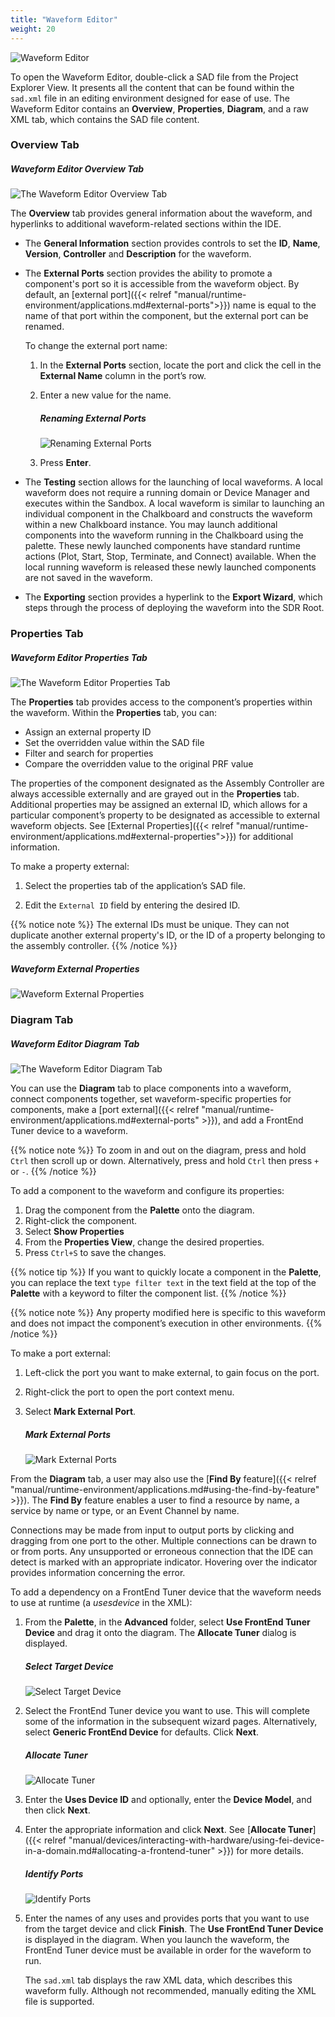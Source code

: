 ```yaml
---
title: "Waveform Editor"
weight: 20
---
```


![Waveform Editor](../../images/sadDiagram.png)

 To open the Waveform Editor, double-click a SAD file from the Project Explorer View. It presents all the content that can be found within the `sad.xml` file in an editing environment designed for ease of use. The Waveform Editor contains an **Overview**, **Properties**, **Diagram**, and a raw XML tab, which contains the SAD file content.

### Overview Tab

##### Waveform Editor Overview Tab
![The Waveform Editor Overview Tab](../../images/sadOverview.png)

The **Overview** tab provides general information about the waveform, and hyperlinks to additional waveform-related sections within the IDE.

  - The **General Information** section provides controls to set the **ID**, **Name**, **Version**, **Controller** and **Description** for the waveform.

  - The **External Ports** section provides the ability to promote a component's port so it is accessible from the waveform object. By default, an [external port]({{< relref "manual/runtime-environment/applications.md#external-ports">}}) name is equal to the name of that port within the component, but the external port can be renamed.

    To change the external port name:

    1.  In the **External Ports** section, locate the port and click the cell in the **External Name** column in the port’s row.

    2.  Enter a new value for the name.
        ##### Renaming External Ports
        ![Renaming External Ports](../../images/external_port_rename.png)

    3.  Press **Enter**.

  - The **Testing** section allows for the launching of local waveforms. A local waveform does not require a running domain or Device Manager and executes within the Sandbox. A local waveform is similar to launching an individual component in the Chalkboard and constructs the waveform within a new Chalkboard instance. You may launch additional components into the waveform running in the Chalkboard using the palette. These newly launched components have standard runtime actions (Plot, Start, Stop, Terminate, and Connect) available. When the local running waveform is released these newly launched components are not saved in the waveform.

  - The **Exporting** section provides a hyperlink to the **Export Wizard**, which steps through the process of deploying the waveform into the SDR Root.

### Properties Tab
##### Waveform Editor Properties Tab
![The Waveform Editor Properties Tab](../../images/sadProperties.png)

The **Properties** tab provides access to the component’s properties within the waveform. Within the **Properties** tab, you can:

  - Assign an external property ID
  - Set the overridden value within the SAD file
  - Filter and search for properties
  - Compare the overridden value to the original PRF value

The properties of the component designated as the Assembly Controller are always accessible externally and are grayed out in the **Properties** tab. Additional properties may be assigned an external ID, which allows for a particular component’s property to be designated as accessible to external waveform objects. See [External Properties]({{< relref "manual/runtime-environment/applications.md#external-properties">}}) for additional information.

To make a property external:

1.  Select the properties tab of the application’s SAD file.

2.  Edit the `External ID` field by entering the desired ID.

{{% notice note %}}
 The external IDs must be unique. They can not duplicate another external property's ID, or the ID of a property belonging to the assembly controller.
{{% /notice %}}

##### Waveform External Properties
![Waveform External Properties](../../images/external_property.png)

### Diagram Tab
##### Waveform Editor Diagram Tab
![The Waveform Editor Diagram Tab](../../images/sadDiagram.png)

You can use the **Diagram** tab to place components into a waveform, connect components together, set waveform-specific properties for components, make a [port external]({{< relref "manual/runtime-environment/applications.md#external-ports" >}}), and add a FrontEnd Tuner device to a waveform.

{{% notice note %}}
To zoom in and out on the diagram, press and hold `Ctrl` then scroll up or down. Alternatively, press and hold `Ctrl` then press `+` or `-`.
{{% /notice %}}

To add a component to the waveform and configure its properties:

1.  Drag the component from the **Palette** onto the diagram.
2.  Right-click the component.
3.  Select **Show Properties**
4.  From the **Properties View**, change the desired properties.
5.  Press `Ctrl+S` to save the changes.

{{% notice tip %}}
If you want to quickly locate a component in the **Palette**, you can replace the text `type filter text` in the text field at the top of the **Palette** with a keyword to filter the component list.
{{% /notice %}}

{{% notice note %}}
Any property modified here is specific to this waveform and does not impact the component’s execution in other environments.
{{% /notice %}}

To make a port external:

1.  Left-click the port you want to make external, to gain focus on the port.

2.  Right-click the port to open the port context menu.

3.  Select **Mark External Port**.
    ##### Mark External Ports
    ![Mark External Ports](../../images/external_port.png)

From the **Diagram** tab, a user may also use the [**Find By** feature]({{< relref "manual/runtime-environment/applications.md#using-the-find-by-feature" >}}). The **Find By** feature enables a user to find a resource by name, a service by name or type, or an Event Channel by name.

Connections may be made from input to output ports by clicking and dragging from one port to the other. Multiple connections can be drawn to or from ports. Any unsupported or erroneous connection that the IDE can detect is marked with an appropriate indicator. Hovering over the indicator provides information concerning the error.

To add a dependency on a FrontEnd Tuner device that the waveform needs to use at runtime (a *usesdevice* in the XML):

1.  From the **Palette**, in the **Advanced** folder, select **Use FrontEnd Tuner Device** and drag it onto the diagram. The **Allocate Tuner** dialog is displayed.
    ##### Select Target Device
    ![Select Target Device](../../images/Selecttargetdevice.png)

2.  Select the FrontEnd Tuner device you want to use. This will complete some of the information in the subsequent wizard pages. Alternatively, select **Generic FrontEnd Device** for defaults. Click **Next**.
    ##### Allocate Tuner
    ![Allocate Tuner](../../images/AllocateTuner.png)

3.  Enter the **Uses Device ID** and optionally, enter the **Device Model**, and then click **Next**.

4.  Enter the appropriate information and click **Next**. See [**Allocate Tuner**]({{< relref "manual/devices/interacting-with-hardware/using-fei-device-in-a-domain.md#allocating-a-frontend-tuner" >}}) for more details.
    ##### Identify Ports
    ![Identify Ports](../../images/IdentifyPorts.png)

5.  Enter the names of any uses and provides ports that you want to use from the target device and click **Finish**. The **Use FrontEnd Tuner Device** is displayed in the diagram. When you launch the waveform, the FrontEnd Tuner device must be available in order for the waveform to run.

    The `sad.xml` tab displays the raw XML data, which describes this waveform fully. Although not recommended, manually editing the XML file is supported.
